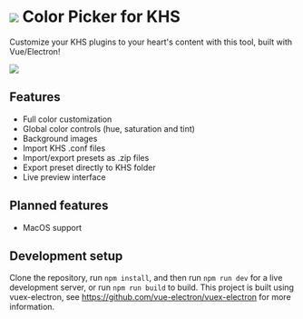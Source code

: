 # ![](https://scontent-cph2-1.xx.fbcdn.net/v/t1.15752-9/95579033_685569468678867_806729501118562304_n.png?_nc_cat=102&_nc_sid=b96e70&_nc_ohc=JVJL9ortdKIAX8ASdMD&_nc_ht=scontent-cph2-1.xx&oh=9e2af926857ad13dc000ea5a35d4ddd9&oe=5ED56A62) Color Picker for KHS

Customize your KHS plugins to your heart's content with this tool, built with Vue/Electron!

![](https://scontent-cph2-1.xx.fbcdn.net/v/t1.15752-9/95491631_1290883171117868_5533485342742544384_n.png?_nc_cat=107&_nc_sid=b96e70&_nc_ohc=STg57A1r75QAX_M1TJs&_nc_ht=scontent-cph2-1.xx&oh=239fbcdc2187044f29788954b5f9d13c&oe=5ED4A2653)

## Features
* Full color customization
* Global color controls (hue, saturation and tint)
* Background images
* Import KHS .conf files
* Import/export presets as .zip files
* Export preset directly to KHS folder
* Live preview interface

## Planned features
* MacOS support

## Development setup

Clone the repository, run ```npm install```, and then run ```npm run dev``` for a live development server, or run ```npm run build``` to build. This project is built using vuex-electron, see https://github.com/vue-electron/vuex-electron for more information.

